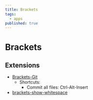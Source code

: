 ```yaml
---
title: Brackets
tags:
  - apps
published: true
---
```


# Brackets

## Extensions

* [Brackets-Git](https://github.com/zaggino/brackets-git)
	- Shortcuts:
    	* Commit all files: Ctrl-Alt-Insert
* [brackets-show-whitespace](https://github.com/DennisKehrig/brackets-show-whitespace)
